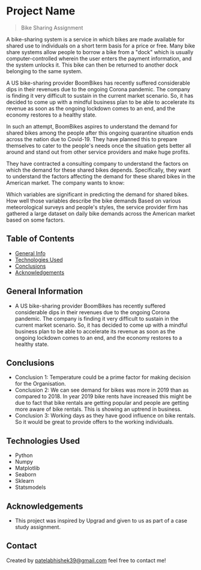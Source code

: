 # Project Name
> Bike Sharing Assignment

A bike-sharing system is a service in which bikes are made available for shared use to individuals on a short term basis for a price or free. Many bike share systems allow people to borrow a bike from a "dock" which is usually computer-controlled wherein the user enters the payment information, and the system unlocks it. This bike can then be returned to another dock belonging to the same system.


A US bike-sharing provider BoomBikes has recently suffered considerable dips in their revenues due to the ongoing Corona pandemic. The company is finding it very difficult to sustain in the current market scenario. So, it has decided to come up with a mindful business plan to be able to accelerate its revenue as soon as the ongoing lockdown comes to an end, and the economy restores to a healthy state. 


In such an attempt, BoomBikes aspires to understand the demand for shared bikes among the people after this ongoing quarantine situation ends across the nation due to Covid-19. They have planned this to prepare themselves to cater to the people's needs once the situation gets better all around and stand out from other service providers and make huge profits.


They have contracted a consulting company to understand the factors on which the demand for these shared bikes depends. Specifically, they want to understand the factors affecting the demand for these shared bikes in the American market. The company wants to know:

Which variables are significant in predicting the demand for shared bikes.
How well those variables describe the bike demands
Based on various meteorological surveys and people's styles, the service provider firm has gathered a large dataset on daily bike demands across the American market based on some factors. 


## Table of Contents
* [General Info](#general-information)
* [Technologies Used](#technologies-used)
* [Conclusions](#conclusions)
* [Acknowledgements](#acknowledgements)



## General Information
- A US bike-sharing provider BoomBikes has recently suffered considerable dips in their revenues due to the ongoing Corona pandemic. The company is finding it very difficult to sustain in the current market scenario. So, it has decided to come up with a mindful business plan to be able to accelerate its revenue as soon as the ongoing lockdown comes to an end, and the economy restores to a healthy state. 



## Conclusions
- Conclusion 1: Temperature could be a prime factor for making decision for the Organisation.
- Conclusion 2: We can see demand for bikes was more in 2019 than as compared to 2018. In year 2019 bike rents have increased this might be due to fact that bike rentals are getting popular and people are getting more aware of bike rentals. This is showing an uptrend in business.
- Conclusion 3: Working days as they have good influence on bike rentals. So it would be great to provide offers to the working individuals.



## Technologies Used
- Python
- Numpy
- Matplotlib
- Seaborn
- Sklearn
- Statsmodels


## Acknowledgements

- This project was inspired by Upgrad and given to us as part of a case study assignment.

## Contact
Created by patelabhishek39@gmail.com feel free to contact me!

